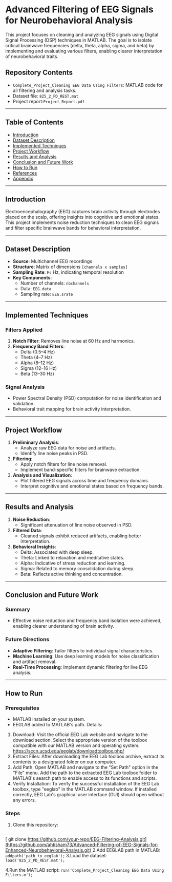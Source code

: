 # Advanced Filtering of EEG Signals for Neurobehavioral Analysis

This project focuses on cleaning and analyzing EEG signals using Digital Signal Processing (DSP) techniques in MATLAB. The goal is to isolate critical brainwave frequencies (delta, theta, alpha, sigma, and beta) by implementing and evaluating various filters, enabling clearer interpretation of neurobehavioral traits.


## Repository Contents
- `Complete_Project_Cleaning EEG Data Using Filters`: MATLAB code for all filtering and analysis tasks.
- Dataset file: `825_2_PD_REST.mat`
- Project report:`Project_Report.pdf`


---

## Table of Contents
- [Introduction](#introduction)
- [Dataset Description](#dataset-description)
- [Implemented Techniques](#implemented-techniques)
- [Project Workflow](#project-workflow)
- [Results and Analysis](#results-and-analysis)
- [Conclusion and Future Work](#conclusion-and-future-work)
- [How to Run](#how-to-run)
- [References](#references)
- [Appendix](#appendix)

---

## Introduction
Electroencephalography (EEG) captures brain activity through electrodes placed on the scalp, offering insights into cognitive and emotional states. This project implements noise reduction techniques to clean EEG signals and filter specific brainwave bands for behavioral interpretation.

---

## Dataset Description
- **Source**: Multichannel EEG recordings
- **Structure**: Matrix of dimensions `[channels x samples]`
- **Sampling Rate**: `Fs` Hz, indicating temporal resolution
- **Key Components**:
  - Number of channels: `nbchannels`
  - Data: `EEG.data`
  - Sampling rate: `EEG.srate`

---

## Implemented Techniques
### Filters Applied
1. **Notch Filter**: Removes line noise at 60 Hz and harmonics.
2. **Frequency Band Filters**:
   - Delta (0.5–4 Hz)
   - Theta (4–7 Hz)
   - Alpha (8–12 Hz)
   - Sigma (12–16 Hz)
   - Beta (13–30 Hz)

### Signal Analysis
- Power Spectral Density (PSD) computation for noise identification and validation.
- Behavioral trait mapping for brain activity interpretation.

---

## Project Workflow
1. **Preliminary Analysis**:
   - Analyze raw EEG data for noise and artifacts.
   - Identify line noise peaks in PSD.
2. **Filtering**:
   - Apply notch filters for line noise removal.
   - Implement band-specific filters for brainwave extraction.
3. **Analysis and Visualization**:
   - Plot filtered EEG signals across time and frequency domains.
   - Interpret cognitive and emotional states based on frequency bands.

---

## Results and Analysis
1. **Noise Reduction**:
   - Significant attenuation of line noise observed in PSD.
2. **Filtered Data**:
   - Cleaned signals exhibit reduced artifacts, enabling better interpretation.
3. **Behavioral Insights**:
   - Delta: Associated with deep sleep.
   - Theta: Linked to relaxation and meditative states.
   - Alpha: Indicative of stress reduction and learning.
   - Sigma: Related to memory consolidation during sleep.
   - Beta: Reflects active thinking and concentration.

---

## Conclusion and Future Work
### Summary
- Effective noise reduction and frequency band isolation were achieved, enabling clearer understanding of brain activity.

### Future Directions
- **Adaptive Filtering**: Tailor filters to individual signal characteristics.
- **Machine Learning**: Use deep learning models for noise classification and artifact removal.
- **Real-Time Processing**: Implement dynamic filtering for live EEG analysis.

---

## How to Run
### Prerequisites
- MATLAB installed on your system.
- EEGLAB added to MATLAB's path.
    Details:
     
1.	Download: Visit the official EEG Lab website and navigate to the download section. Select the appropriate version of the toolbox compatible with our MATLAB version and operating system. https://sccn.ucsd.edu/eeglab/downloadtoolbox.php/
2.	Extract Files: After downloading the EEG Lab toolbox archive, extract its contents to a designated folder on our computer.
3.	Add Path: Open MATLAB and navigate to the "Set Path" option in the "File" menu. Add the path to the extracted EEG Lab toolbox folder to MATLAB's search path to enable access to its functions and scripts.
4.	Verify Installation: To verify the successful installation of the EEG Lab toolbox, type "eeglab" in the MATLAB command window. If installed correctly, EEG Lab's graphical user interface (GUI) should open without any errors.


### Steps
1. Clone this repository:
   ```bash
  [ git clone https://github.com/your-repo/EEG-Filtering-Analysis.git](https://github.com/ahtisham73/Advanced-Filtering-of-EEG-Signals-for-Enhanced-Neurobehavioral-Analysis.git) 
2.Add EEGLAB path in MATLAB:
   `
   addpath('path_to_eeglab');
   `
3.Load the dataset:
 `
load('825_2_PD_REST.mat');
`

4.Run the MATLAB script:
`
run('Complete_Project_Cleaning EEG Data Using Filters.m');
`



